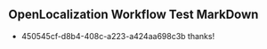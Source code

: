 ## OpenLocalization Workflow Test MarkDown
* 450545cf-d8b4-408c-a223-a424aa698c3b thanks!

<!--HONumber=Sep16_HO1-->


